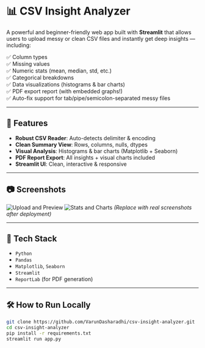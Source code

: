 # 📊 CSV Insight Analyzer

A powerful and beginner-friendly web app built with **Streamlit** that allows users to upload messy or clean CSV files and instantly get deep insights — including:

✅ Column types  
✅ Missing values  
✅ Numeric stats (mean, median, std, etc.)  
✅ Categorical breakdowns  
✅ Data visualizations (histograms & bar charts)  
✅ PDF export report (with embedded graphs!)  
✅ Auto-fix support for tab/pipe/semicolon-separated messy files

---

## 🚀 Features

- **Robust CSV Reader**: Auto-detects delimiter & encoding
- **Clean Summary View**: Rows, columns, nulls, dtypes
- **Visual Analysis**: Histograms & bar charts (Matplotlib + Seaborn)
- **PDF Report Export**: All insights + visual charts included
- **Streamlit UI**: Clean, interactive & responsive

---

## 📷 Screenshots

![Upload and Preview](https://your-screenshot-link.com)
![Stats and Charts](https://your-screenshot-link.com)
*(Replace with real screenshots after deployment)*

---

## 🧠 Tech Stack

- `Python`
- `Pandas`
- `Matplotlib`, `Seaborn`
- `Streamlit`
- `ReportLab` (for PDF generation)

---

## 🛠 How to Run Locally

```bash
git clone https://github.com/VarunDasharadhi/csv-insight-analyzer.git
cd csv-insight-analyzer
pip install -r requirements.txt
streamlit run app.py
